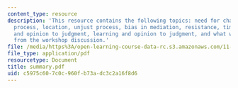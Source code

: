 ```yaml
---
content_type: resource
description: 'This resource contains the following topics: need for change, continuous
  process, location, unjust process, bias in mediation, resistance, time scale, learning
  and opinion to judgment, learning and opinion to judgment, and what was missing
  from the workshop discussion.'
file: /media/https%3A/open-learning-course-data-rc.s3.amazonaws.com/11-969-workshop-on-deliberative-democracy-and-dispute-resolution-summer-2005/c5975c607c0c960fb73adc3c2a16f8d6_summary.pdf
file_type: application/pdf
resourcetype: Document
title: summary.pdf
uid: c5975c60-7c0c-960f-b73a-dc3c2a16f8d6
---
```

